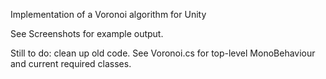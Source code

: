 Implementation of a Voronoi algorithm for Unity

See Screenshots for example output.

Still to do: clean up old code. See Voronoi.cs for top-level MonoBehaviour and current required classes.
